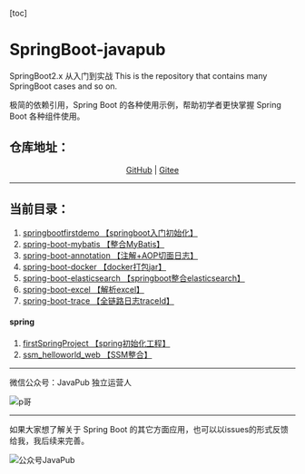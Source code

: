 [toc]



# SpringBoot-javapub

SpringBoot2.x 从入门到实战 This is the repository that contains many SpringBoot cases and so on.

极简的依赖引用，Spring Boot 的各种使用示例，帮助初学者更快掌握 Spring Boot 各种组件使用。



## 仓库地址：

<div align="center">
	<p>
		<a href="https://github.com/Rodert/SpringBoot-javapub/">GitHub</a> | 
		<a href="https://gitee.com/rodert/SpringBoot-javapub">Gitee</a>
	</p>
</div>

---

## 当前目录：

1. [springbootfirstdemo 【springboot入门初始化】](springbootfirstdemo)
2. [spring-boot-mybatis 【整合MyBatis】](spring-boot-mybatis)
3. [spring-boot-annotation 【注解+AOP切面日志】](spring-boot-annotation )
4. [spring-boot-docker 【docker打包jar】](spring-boot-docker)
5. [spring-boot-elasticsearch 【springboot整合elasticsearch】](spring-boot-elasticsearch)
6. [spring-boot-excel 【解析excel】](spring-boot-excel)
7. [spring-boot-trace 【全链路日志traceId】](spring-boot-trace)


#### spring

1. [firstSpringProject 【spring初始化工程】](firstSpringProject)
2. [ssm_helloworld_web 【SSM整合】](ssm_helloworld_web)





---

微信公众号：JavaPub 独立运营人

![p哥](https://tvax4.sinaimg.cn/thumbnail/007F3CC8ly1h0jwmxf2q0j30by0byq3j.jpg)

---

如果大家想了解关于 Spring Boot 的其它方面应用，也可以以issues的形式反馈给我，我后续来完善。

![公众号JavaPub](https://tvax2.sinaimg.cn/large/007F3CC8ly1h0jwmkir6tj3076076glw.jpg)